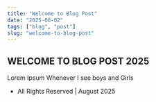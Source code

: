 ```yaml
---
title: "Welcome to Blog Post"
date: "2025-08-02"
tags: ["blog", "post"]
slug: "welcome-to-blog-post"
---
```


## WELCOME TO BLOG POST 2025

Lorem Ipsum Whenever I see boys and Girls

- All Rights Reserved | August 2025

